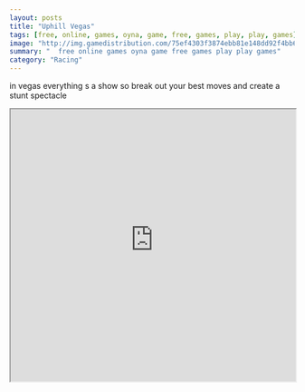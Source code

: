 ```yaml
---
layout: posts
title: "Uphill Vegas"
tags: [free, online, games, oyna, game, free, games, play, play, games]
image: "http://img.gamedistribution.com/75ef4303f3874ebb81e148dd92f4bb6c.jpg"
summary: "  free online games oyna game free games play play games"
category: "Racing"
---
```


in vegas everything s a show so break out your best moves and create a stunt spectacle

<iframe width="100%" height="480px;" src="http://flash.gamedistribution.com?game=75ef4303f3874ebb81e148dd92f4bb6c"></iframe>
